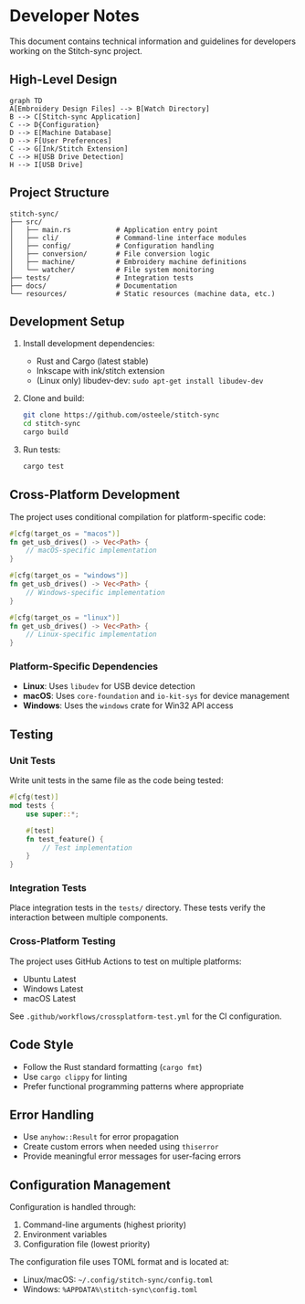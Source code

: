 # Developer Notes

This document contains technical information and guidelines for developers working on the Stitch-sync project.

## High-Level Design

```mermaid
graph TD
A[Embroidery Design Files] --> B[Watch Directory]
B --> C[Stitch-sync Application]
C --> D{Configuration}
D --> E[Machine Database]
D --> F[User Preferences]
C --> G[Ink/Stitch Extension]
C --> H[USB Drive Detection]
H --> I[USB Drive]
```

## Project Structure

```text
stitch-sync/
├── src/
│   ├── main.rs           # Application entry point
│   ├── cli/              # Command-line interface modules
│   ├── config/           # Configuration handling
│   ├── conversion/       # File conversion logic
│   ├── machine/          # Embroidery machine definitions
│   └── watcher/          # File system monitoring
├── tests/                # Integration tests
├── docs/                 # Documentation
└── resources/            # Static resources (machine data, etc.)
```

## Development Setup

1. Install development dependencies:
   - Rust and Cargo (latest stable)
   - Inkscape with ink/stitch extension
   - (Linux only) libudev-dev: `sudo apt-get install libudev-dev`

2. Clone and build:
   ```bash
   git clone https://github.com/osteele/stitch-sync
   cd stitch-sync
   cargo build
   ```

3. Run tests:
   ```bash
   cargo test
   ```

## Cross-Platform Development

The project uses conditional compilation for platform-specific code:

```rust
#[cfg(target_os = "macos")]
fn get_usb_drives() -> Vec<Path> {
    // macOS-specific implementation
}

#[cfg(target_os = "windows")]
fn get_usb_drives() -> Vec<Path> {
    // Windows-specific implementation
}

#[cfg(target_os = "linux")]
fn get_usb_drives() -> Vec<Path> {
    // Linux-specific implementation
}
```

### Platform-Specific Dependencies

- **Linux**: Uses `libudev` for USB device detection
- **macOS**: Uses `core-foundation` and `io-kit-sys` for device management
- **Windows**: Uses the `windows` crate for Win32 API access

## Testing

### Unit Tests

Write unit tests in the same file as the code being tested:

```rust
#[cfg(test)]
mod tests {
    use super::*;

    #[test]
    fn test_feature() {
        // Test implementation
    }
}
```

### Integration Tests

Place integration tests in the `tests/` directory. These tests verify the interaction between multiple components.

### Cross-Platform Testing

The project uses GitHub Actions to test on multiple platforms:
- Ubuntu Latest
- Windows Latest
- macOS Latest

See `.github/workflows/crossplatform-test.yml` for the CI configuration.

## Code Style

- Follow the Rust standard formatting (`cargo fmt`)
- Use `cargo clippy` for linting
- Prefer functional programming patterns where appropriate

## Error Handling

- Use `anyhow::Result` for error propagation
- Create custom errors when needed using `thiserror`
- Provide meaningful error messages for user-facing errors

## Configuration Management

Configuration is handled through:
1. Command-line arguments (highest priority)
2. Environment variables
3. Configuration file (lowest priority)

The configuration file uses TOML format and is located at:
- Linux/macOS: `~/.config/stitch-sync/config.toml`
- Windows: `%APPDATA%\stitch-sync\config.toml`

